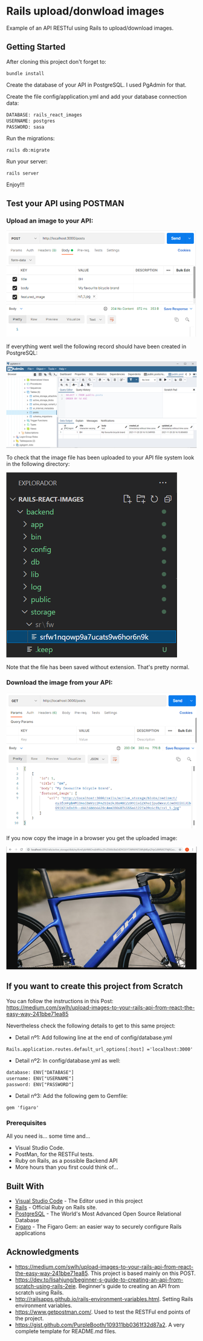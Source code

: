 # Rails upload/donwload images

Example of an API RESTful using Rails to upload/download images.

## Getting Started

After cloning this project don't forget to:

```
bundle install
```

Create the database of your API in PostgreSQL. I used PgAdmin for that.

Create the file config/application.yml and add your database connection data:

```
DATABASE: rails_react_images
USERNAME: postgres
PASSWORD: sasa
```

Run the migrations:

```
rails db:migrate
```

Run your server:

```
rails server
```

Enjoy!!!

## Test your API using POSTMAN

### Upload an image to your API:

![alt text](https://github.com/tcrurav/RailsImages/blob/master/screenshots/published-screenshot-01.png)

If everything went well the following record should have been created in PostgreSQL:

![alt text](https://github.com/tcrurav/RailsImages/blob/master/screenshots/published-screenshot-05.png)

To check that the image file has been uploaded to your API file system look in the following directory:

![alt text](https://github.com/tcrurav/RailsImages/blob/master/screenshots/published-screenshot-02.png)

Note that the file has been saved without extension. That's pretty normal.

### Download the image from your API:

![alt text](https://github.com/tcrurav/RailsImages/blob/master/screenshots/published-screenshot-03.png)

If you now copy the image in a browser you get the uploaded image:

![alt text](https://github.com/tcrurav/RailsImages/blob/master/screenshots/published-screenshot-04.png)


## If you want to create this project from Scratch

You can follow the instructions in this Post:
https://medium.com/swlh/upload-images-to-your-rails-api-from-react-the-easy-way-241bbe71ea85

Nevertheless check the following details to get to this same project:
* Detail nº1: Add following line at the end of config/database.yml

```
Rails.application.routes.default_url_options[:host] ='localhost:3000'
```

* Detail nº2: In config/database.yml as well:

```
database: ENV["DATABASE"]
username: ENV["USERNAME"]
password: ENV["PASSWORD"]
```

* Detail nº3: Add the following gem to Gemfile:

```
gem 'figaro'
```

### Prerequisites

All you need is... some time and...
* Visual Studio Code.
* PostMan, for the RESTFul tests.
* Ruby on Rails, as a possible Backend API
* More hours than you first could think of...

## Built With

* [Visual Studio Code](https://code.visualstudio.com/) - The Editor used in this project
* [Rails](https://rubyonrails.org/) - Official Ruby on Rails site.
* [PostgreSQL](https://www.postgresql.org/) - The World's Most Advanced Open Source Relational Database
* [Figaro](https://medium.com/@MinimalGhost/the-figaro-gem-an-easier-way-to-securely-configure-rails-applications-c6f963b7e993) - The Figaro Gem: an easier way to securely configure Rails applications

## Acknowledgments

* https://medium.com/swlh/upload-images-to-your-rails-api-from-react-the-easy-way-241bbe71ea85. This project is based mainly on this POST.
* https://dev.to/lisahjung/beginner-s-guide-to-creating-an-api-from-scratch-using-rails-2eie. Beginner's guide to creating an API from scratch using Rails.
* http://railsapps.github.io/rails-environment-variables.html. Setting Rails environment variables.
* https://www.getpostman.com/. Used to test the RESTFul end points of the project.
* https://gist.github.com/PurpleBooth/109311bb0361f32d87a2. A very complete template for README.md files.